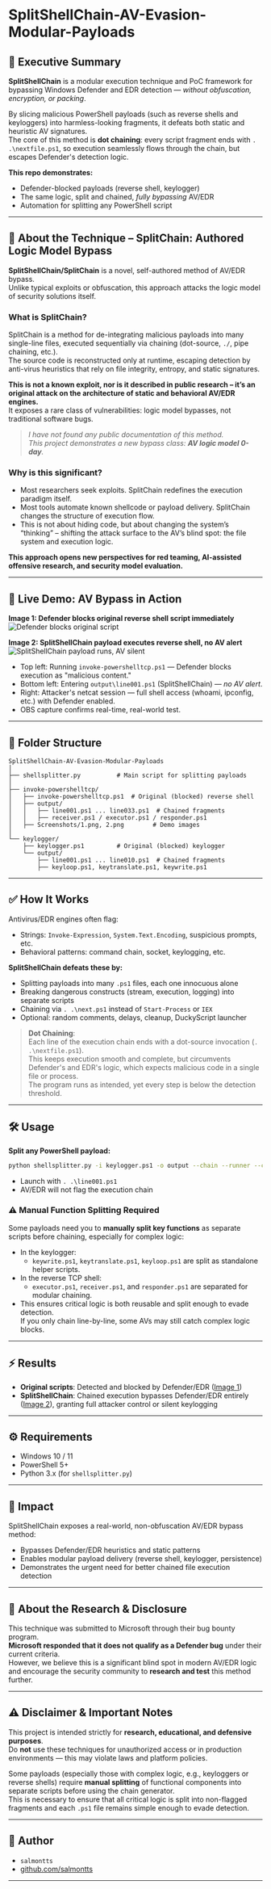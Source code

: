 # SplitShellChain-AV-Evasion-Modular-Payloads

## 🧠 Executive Summary

**SplitShellChain** is a modular execution technique and PoC framework for bypassing Windows Defender and EDR detection — *without obfuscation, encryption, or packing*.

By slicing malicious PowerShell payloads (such as reverse shells and keyloggers) into harmless-looking fragments, it defeats both static and heuristic AV signatures.  
The core of this method is **dot chaining**: every script fragment ends with `. .\nextfile.ps1`, so execution seamlessly flows through the chain, but escapes Defender's detection logic.

**This repo demonstrates:**
- Defender-blocked payloads (reverse shell, keylogger)
- The same logic, split and chained, *fully bypassing* AV/EDR
- Automation for splitting any PowerShell script

---

## 🧬 About the Technique – SplitChain: Authored Logic Model Bypass

**SplitShellChain/SplitChain** is a novel, self-authored method of AV/EDR bypass.  
Unlike typical exploits or obfuscation, this approach attacks the logic model of security solutions itself.

### What is SplitChain?  
SplitChain is a method for de-integrating malicious payloads into many single-line files, executed sequentially via chaining (dot-source, `./`, pipe chaining, etc.).  
The source code is reconstructed only at runtime, escaping detection by anti-virus heuristics that rely on file integrity, entropy, and static signatures.

**This is not a known exploit, nor is it described in public research – it’s an original attack on the architecture of static and behavioral AV/EDR engines.**  
It exposes a rare class of vulnerabilities: logic model bypasses, not traditional software bugs.

> _I have not found any public documentation of this method.  
> This project demonstrates a new bypass class: **AV logic model 0-day**._

### Why is this significant?
- Most researchers seek exploits. SplitChain redefines the execution paradigm itself.
- Most tools automate known shellcode or payload delivery. SplitChain changes the structure of execution flow.
- This is not about hiding code, but about changing the system’s “thinking” – shifting the attack surface to the AV’s blind spot: the file system and execution logic.

**This approach opens new perspectives for red teaming, AI-assisted offensive research, and security model evaluation.**

---

## 🚀 Live Demo: AV Bypass in Action

**Image 1: Defender blocks original reverse shell script immediately**  
![Defender blocks original script](invoke-powershelltcp/invokeps1tcp_1.png)

**Image 2: SplitShellChain payload executes reverse shell, no AV alert**  
![SplitShellChain payload runs, AV silent](invoke-powershelltcp/invokeps1tcp_2.png)

- Top left: Running `invoke-powershelltcp.ps1` — Defender blocks execution as "malicious content."
- Bottom left: Entering `output\line001.ps1` (SplitShellChain) — *no AV alert*.
- Right: Attacker's netcat session — full shell access (whoami, ipconfig, etc.) with Defender enabled.
- OBS capture confirms real-time, real-world test.

---

## 📂 Folder Structure

```
SplitShellChain-AV-Evasion-Modular-Payloads
│
├── shellsplitter.py          # Main script for splitting payloads
│
├── invoke-powershelltcp/
│   ├── invoke-powershelltcp.ps1  # Original (blocked) reverse shell
│   ├── output/
│   │   ├── line001.ps1 ... line033.ps1  # Chained fragments
│   │   ├── receiver.ps1 / executor.ps1 / responder.ps1
│   ├── Screenshots/1.png, 2.png        # Demo images
│
└── keylogger/
    ├── keylogger.ps1         # Original (blocked) keylogger
    └── output/
        ├── line001.ps1 ... line010.ps1  # Chained fragments
        ├── keyloop.ps1, keytranslate.ps1, keywrite.ps1
```

---

## ✅ How It Works

Antivirus/EDR engines often flag:
- Strings: `Invoke-Expression`, `System.Text.Encoding`, suspicious prompts, etc.
- Behavioral patterns: command chain, socket, keylogging, etc.

**SplitShellChain defeats these by:**
- Splitting payloads into many `.ps1` files, each one innocuous alone
- Breaking dangerous constructs (stream, execution, logging) into separate scripts
- Chaining via `. .\next.ps1` instead of `Start-Process` or `IEX`
- Optional: random comments, delays, cleanup, DuckyScript launcher

> **Dot Chaining**:  
> Each line of the execution chain ends with a dot-source invocation (`. .\nextfile.ps1`).  
> This keeps execution smooth and complete, but circumvents Defender's and EDR's logic, which expects malicious code in a single file or process.  
> The program runs as intended, yet every step is below the detection threshold.

---

## 🛠️ Usage

**Split any PowerShell payload:**
```sh
python shellsplitter.py -i keylogger.ps1 -o output --chain --runner --comments --delay 200
```
- Launch with `. .\line001.ps1`
- AV/EDR will not flag the execution chain

### ⚠️ Manual Function Splitting Required

Some payloads need you to **manually split key functions** as separate scripts before chaining, especially for complex logic:
- In the keylogger:  
  - `keywrite.ps1`, `keytranslate.ps1`, `keyloop.ps1` are split as standalone helper scripts.
- In the reverse TCP shell:  
  - `executor.ps1`, `receiver.ps1`, and `responder.ps1` are separated for modular chaining.
- This ensures critical logic is both reusable and split enough to evade detection.  
  If you only chain line-by-line, some AVs may still catch complex logic blocks.

---

## ⚡ Results

- **Original scripts**: Detected and blocked by Defender/EDR ([Image 1](invoke-powershelltcp/invokeps1tcp_1.png))
- **SplitShellChain**: Chained execution bypasses Defender/EDR entirely ([Image 2](invoke-powershelltcp/invokeps1tcp_2.png)), granting full attacker control or silent keylogging

---

## ⚙️ Requirements

- Windows 10 / 11
- PowerShell 5+
- Python 3.x (for `shellsplitter.py`)

---

## 🎯 Impact

SplitShellChain exposes a real-world, non-obfuscation AV/EDR bypass method:
- Bypasses Defender/EDR heuristics and static patterns
- Enables modular payload delivery (reverse shell, keylogger, persistence)
- Demonstrates the urgent need for better chained file execution detection

---

## 📢 About the Research & Disclosure

This technique was submitted to Microsoft through their bug bounty program.  
**Microsoft responded that it does not qualify as a Defender bug** under their current criteria.  
However, we believe this is a significant blind spot in modern AV/EDR logic and encourage the security community to **research and test** this method further.

---

## ⚠️ Disclaimer & Important Notes

This project is intended strictly for **research, educational, and defensive purposes**.  
Do **not** use these techniques for unauthorized access or in production environments — this may violate laws and platform policies.

Some payloads (especially those with complex logic, e.g., keyloggers or reverse shells) require **manual splitting** of functional components into separate scripts before using the chain generator.  
This is necessary to ensure that all critical logic is split into non-flagged fragments and each `.ps1` file remains simple enough to evade detection.

---

## 👤 Author

- `salmontts`  
- [github.com/salmontts](https://github.com/salmontts)

---
